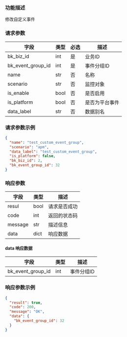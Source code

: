 ### 功能描述

修改自定义事件


### 请求参数

| 字段                | 类型   | 必选 | 描述      |
|-------------------|------|----|---------|
| bk_biz_id         | int  | 是  | 业务ID    |
| bk_event_group_id | int  | 是  | 事件分组ID  |
| name              | str  | 否  | 名称      |
| scenario          | str  | 否  | 监控对象    |
| is_enable         | bool | 否  | 是否启用    |
| is_platform       | bool | 否  | 是否为平台事件 |
| data_label        | str  | 否  | 数据别名    |

### 请求参数示例

```json
{
  "name": "test_custom_event_group",
  "scenario": "apm",
  "data_label": "test_custom_event_group",
  "is_platform": false,
  "bk_biz_id": 2,
  "bk_event_group_id": 32
}
```

### 响应参数

| 字段      | 类型   | 描述     |
|---------|------|--------|
| resul   | bool | 请求是否成功 |
| code    | int  | 返回的状态码 |
| message | str  | 描述信息   |
| data    | dict | 响应数据   |

#### data 响应数据

| 字段                | 类型  | 描述     |
|-------------------|-----|--------|
| bk_event_group_id | int | 事件分组ID |

### 响应参数示例

```json
{
  "result": true,
  "code": 200,
  "message": "OK",
  "data": {
    "bk_event_group_id": 32
  }
}
```

